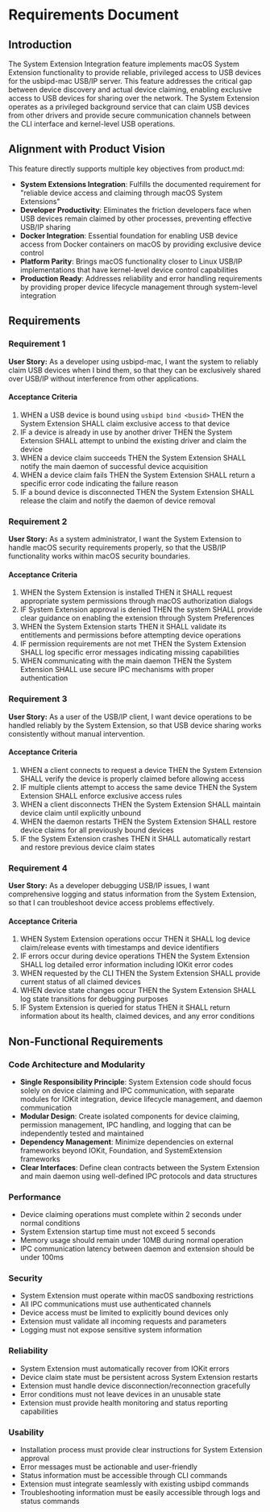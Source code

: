 # Requirements Document

## Introduction

The System Extension Integration feature implements macOS System Extension functionality to provide reliable, privileged access to USB devices for the usbipd-mac USB/IP server. This feature addresses the critical gap between device discovery and actual device claiming, enabling exclusive access to USB devices for sharing over the network. The System Extension operates as a privileged background service that can claim USB devices from other drivers and provide secure communication channels between the CLI interface and kernel-level USB operations.

## Alignment with Product Vision

This feature directly supports multiple key objectives from product.md:

- **System Extensions Integration**: Fulfills the documented requirement for "reliable device access and claiming through macOS System Extensions"
- **Developer Productivity**: Eliminates the friction developers face when USB devices remain claimed by other processes, preventing effective USB/IP sharing
- **Docker Integration**: Essential foundation for enabling USB device access from Docker containers on macOS by providing exclusive device control
- **Platform Parity**: Brings macOS functionality closer to Linux USB/IP implementations that have kernel-level device control capabilities
- **Production Ready**: Addresses reliability and error handling requirements by providing proper device lifecycle management through system-level integration

## Requirements

### Requirement 1

**User Story:** As a developer using usbipd-mac, I want the system to reliably claim USB devices when I bind them, so that they can be exclusively shared over USB/IP without interference from other applications.

#### Acceptance Criteria

1. WHEN a USB device is bound using `usbipd bind <busid>` THEN the System Extension SHALL claim exclusive access to that device
2. IF a device is already in use by another driver THEN the System Extension SHALL attempt to unbind the existing driver and claim the device
3. WHEN a device claim succeeds THEN the System Extension SHALL notify the main daemon of successful device acquisition
4. WHEN a device claim fails THEN the System Extension SHALL return a specific error code indicating the failure reason
5. IF a bound device is disconnected THEN the System Extension SHALL release the claim and notify the daemon of device removal

### Requirement 2

**User Story:** As a system administrator, I want the System Extension to handle macOS security requirements properly, so that the USB/IP functionality works within macOS security boundaries.

#### Acceptance Criteria

1. WHEN the System Extension is installed THEN it SHALL request appropriate system permissions through macOS authorization dialogs
2. IF System Extension approval is denied THEN the system SHALL provide clear guidance on enabling the extension through System Preferences
3. WHEN the System Extension starts THEN it SHALL validate its entitlements and permissions before attempting device operations
4. IF permission requirements are not met THEN the System Extension SHALL log specific error messages indicating missing capabilities
5. WHEN communicating with the main daemon THEN the System Extension SHALL use secure IPC mechanisms with proper authentication

### Requirement 3

**User Story:** As a user of the USB/IP client, I want device operations to be handled reliably by the System Extension, so that USB device sharing works consistently without manual intervention.

#### Acceptance Criteria

1. WHEN a client connects to request a device THEN the System Extension SHALL verify the device is properly claimed before allowing access
2. IF multiple clients attempt to access the same device THEN the System Extension SHALL enforce exclusive access rules
3. WHEN a client disconnects THEN the System Extension SHALL maintain device claim until explicitly unbound
4. WHEN the daemon restarts THEN the System Extension SHALL restore device claims for all previously bound devices
5. IF the System Extension crashes THEN it SHALL automatically restart and restore previous device claim states

### Requirement 4

**User Story:** As a developer debugging USB/IP issues, I want comprehensive logging and status information from the System Extension, so that I can troubleshoot device access problems effectively.

#### Acceptance Criteria

1. WHEN System Extension operations occur THEN it SHALL log device claim/release events with timestamps and device identifiers
2. IF errors occur during device operations THEN the System Extension SHALL log detailed error information including IOKit error codes
3. WHEN requested by the CLI THEN the System Extension SHALL provide current status of all claimed devices
4. WHEN device state changes occur THEN the System Extension SHALL log state transitions for debugging purposes
5. IF System Extension is queried for status THEN it SHALL return information about its health, claimed devices, and any error conditions

## Non-Functional Requirements

### Code Architecture and Modularity
- **Single Responsibility Principle**: System Extension code should focus solely on device claiming and IPC communication, with separate modules for IOKit integration, device lifecycle management, and daemon communication
- **Modular Design**: Create isolated components for device claiming, permission management, IPC handling, and logging that can be independently tested and maintained
- **Dependency Management**: Minimize dependencies on external frameworks beyond IOKit, Foundation, and SystemExtension frameworks
- **Clear Interfaces**: Define clean contracts between the System Extension and main daemon using well-defined IPC protocols and data structures

### Performance
- Device claiming operations must complete within 2 seconds under normal conditions
- System Extension startup time must not exceed 5 seconds
- Memory usage should remain under 10MB during normal operation
- IPC communication latency between daemon and extension should be under 100ms

### Security
- System Extension must operate within macOS sandboxing restrictions
- All IPC communications must use authenticated channels
- Device access must be limited to explicitly bound devices only
- Extension must validate all incoming requests and parameters
- Logging must not expose sensitive system information

### Reliability
- System Extension must automatically recover from IOKit errors
- Device claim state must be persistent across System Extension restarts
- Extension must handle device disconnection/reconnection gracefully
- Error conditions must not leave devices in an unusable state
- Extension must provide health monitoring and status reporting capabilities

### Usability
- Installation process must provide clear instructions for System Extension approval
- Error messages must be actionable and user-friendly
- Status information must be accessible through CLI commands
- Extension must integrate seamlessly with existing usbipd commands
- Troubleshooting information must be easily accessible through logs and status commands